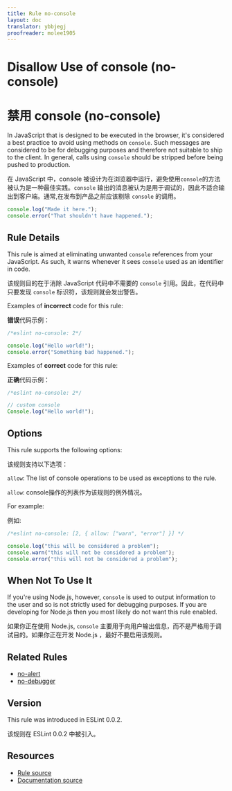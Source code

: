```yaml
---
title: Rule no-console
layout: doc
translator: ybbjegj
proofreader: molee1905
---
```

<!-- Note: No pull requests accepted for this file. See README.md in the root directory for details. -->

# Disallow Use of console (no-console)

# 禁用 console (no-console)

In JavaScript that is designed to be executed in the browser, it's considered a best practice to avoid using methods on `console`. Such messages are considered to be for debugging purposes and therefore not suitable to ship to the client. In general, calls using `console` should be stripped before being pushed to production.

在 JavaScript 中，console 被设计为在浏览器中运行，避免使用`console`的方法被认为是一种最佳实践。`console` 输出的消息被认为是用于调试的，因此不适合输出到客户端。通常,在发布到产品之前应该剔除 `console` 的调用。

```js
console.log("Made it here.");
console.error("That shouldn't have happened.");
```

## Rule Details

This rule is aimed at eliminating unwanted `console` references from your JavaScript. As such, it warns whenever it sees `console` used as an identifier in code.

该规则目的在于消除 JavaScript 代码中不需要的 `console` 引用。因此，在代码中只要发现 `console` 标识符，该规则就会发出警告。

Examples of **incorrect** code for this rule:

**错误**代码示例：

```js
/*eslint no-console: 2*/

console.log("Hello world!");
console.error("Something bad happened.");
```

Examples of **correct** code for this rule:

**正确**代码示例：

```js
/*eslint no-console: 2*/

// custom console
Console.log("Hello world!");
```

## Options

This rule supports the following options:

该规则支持以下选项：

`allow`: The list of console operations to be used as exceptions to the rule. 

`allow`: console操作的列表作为该规则的例外情况。 

For example:

例如: 

```js
/*eslint no-console: [2, { allow: ["warn", "error"] }] */

console.log("this will be considered a problem");
console.warn("this will not be considered a problem");
console.error("this will not be considered a problem");
```

## When Not To Use It

If you're using Node.js, however, `console` is used to output information to the user and so is not strictly used for debugging purposes. If you are developing for Node.js then you most likely do not want this rule enabled.

如果你正在使用 Node.js, `console` 主要用于向用户输出信息，而不是严格用于调试目的。如果你正在开发 Node.js ，最好不要启用该规则。

## Related Rules

* [no-alert](no-alert)
* [no-debugger](no-debugger)

## Version

This rule was introduced in ESLint 0.0.2.

该规则在 ESLint 0.0.2 中被引入。

## Resources

* [Rule source](https://github.com/eslint/eslint/tree/master/lib/rules/no-console.js)
* [Documentation source](https://github.com/eslint/eslint/tree/master/docs/rules/no-console.md)
